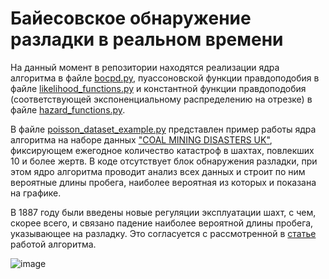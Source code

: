 # Байесовское обнаружение разладки в реальном времени

На данный момент в репозитории находятся реализации ядра алгоритма в файле [bocpd.py](./bocpd.py), пуассоновской функции правдоподобия в файле [likelihood_functions.py](./likelihood_functions.py) и константной функции правдоподобия (соответствующей экспоненциальному распределению на отрезке) в файле [hazard_functions.py](./hazard_functions.py).

В файле [poisson_dataset_example.py](./poisson_dataset_example.py) представлен пример работы ядра алгоритма на наборе данных ["COAL MINING DISASTERS UK"](https://www.kaggle.com/datasets/nabamitachakraborty/coal-mine-disastersuk), фиксирующем ежегодное количество катастроф в шахтах, повлекших 10 и более жертв. В коде отсутствует блок обнаружения разладки, при этом ядро алгоритма проводит анализ всех данных и строит по ним вероятные длины пробега, наиболее вероятная из которых и показана на графике.

В 1887 году были введены новые регуляции эксплуатации шахт, с чем, скорее всего, и связано падение наиболее вероятной длины пробега, указывающее на разладку. Это согласуется с рассмотренной в [статье](https://arxiv.org/abs/0710.3742) работой алгоритма.

![image](https://github.com/alexdtat/change-point-detection/assets/57017816/bc05f76d-b10b-4a6a-b18b-01149c7dd8b1)


